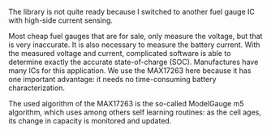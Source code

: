 The library is not quite ready because I switched to another fuel gauge IC with high-side current sensing.

Most cheap fuel gauges that are for sale, only measure the voltage, but that is very inaccurate. It is also necessary to measure the battery current. With the measured voltage and current, complicated software is able to determine exactly the accurate state-of-charge (SOC). Manufactures have many ICs for this application. We use the MAX17263 here because it has one important advantage: it needs no time-consuming battery characterization.

The used algorithm of the MAX17263 is the so-called ModelGauge m5 algorithm, which uses among others self learning routines: as the cell ages, its change in capacity is monitored and updated.
